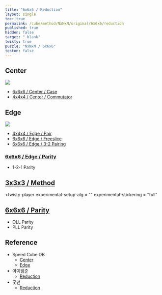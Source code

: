 ```yaml
---
title: "6x6x6 / Reduction"
layout: single
toc: true
permalink: /cube/method/NxNxN/original/6x6x6/reduction
published: true
hidden: false
target: "_blank"
twisty: true
puzzle: "NxNxN / 6x6x6"
teston: false
---
```

<span
  id     = "cube"
  puzzle = "{{page.puzzle}}"
  teston = "{{page.teston}}"
  alg                       = "y y y y"
  experimental-setup-anchor = "end" >

<head>
  <base target = "{{page.target}}">
  <style>
    img {
      max-width:450px;
    }
  </style>
</head>



## Center

<a href="https://alpha.twizzle.net/edit/?puzzle=6x6x6&setup-anchor=end&setup-alg=R+U+L+D+B+F+R+U+L+B+F+D+L+U+B+R+U+D+R+U+F+L+F+R+U+F+L+R&stickering=centers-only">
  <img src="https://user-images.githubusercontent.com/92285528/216602505-b855ad57-6bd6-42ad-b03e-f67db16adc7c.png">
</a>
<twisty-player
  experimental-setup-alg  = ""
  experimental-stickering = "centers-only"
></twisty-player>

- [6x6x6 / Center / Case](/cube/method/NxNxN/original/6x6x6/center/case)
- [4x4x4 / Center / Commutator](/cube/method/NxNxN/original/4x4x4/center/commutator)



## Edge

<a href="https://alpha.twizzle.net/edit/?puzzle=6x6x6&setup-anchor=end&setup-alg=R+U+L+D+B+F+R+U+L+B+F+D+L+U+B+R+U+D+R+U+F+L+F+R+U+F+L+R">
  <img src="https://user-images.githubusercontent.com/92285528/216602796-b3be71f2-d7b4-4104-ba82-6f3e46144610.png">
</a>
<twisty-player
  experimental-setup-alg  = "R U L D B F R U L B F D L U B R U D R U F L F R U F L R"
  experimental-stickering = "full"
></twisty-player>

- [4x4x4 / Edge / Pair](/cube/method/NxNxN/original/4x4x4/edge/pair)
- [6x6x6 / Edge / Freeslice](/cube/method/NxNxN/original/6x6x6/edge/freeslice)
- [6x6x6 / Edge / 3-2 Pairing](/cube/method/NxNxN/original/6x6x6/edge/3-2_pairing)

### [6x6x6 / Edge / Parity](/cube/method/NxNxN/original/6x6x6/edge/parity)

- 1-2-1 Parity



## [3x3x3 / Method](/cube/method/NxNxN/original/3x3x3#method)

<twisty-player
  experimental-setup-alg  = ""
  experimental-stickering = "full"
></twisty-player>



## [6x6x6 / Parity](/cube/method/NxNxN/original/6x6x6/parity)

- OLL Parity
- PLL Parity



## Reference

- Speed Cube DB
  - [Center](https://speedcubedb.com/a/6x6/6x6L2C)
  - [Edge](https://speedcubedb.com/a/6x6/6x6L2E)
- 아이엠준
  - [Reduction](https://youtu.be/ZUyDa2_dVFU)
- 굿맨
  - [Reduction](https://youtu.be/eB5NVikMNyg)
